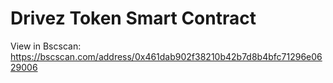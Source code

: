 # Drivez Token Smart Contract
View in Bscscan: https://bscscan.com/address/0x461dab902f38210b42b7d8b4bfc71296e0629006